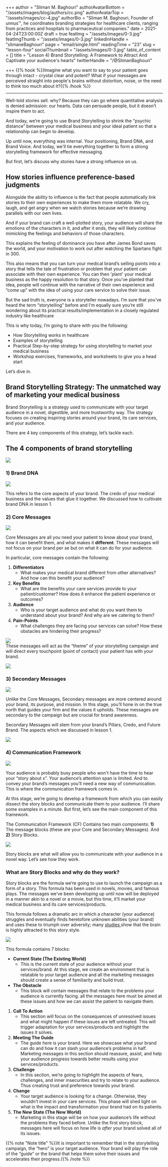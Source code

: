 +++
author = "Sliman M. Baghouri"
authorAvatarBottom = "/assets/images/blog/authors/cc.png"
authorAvatarTop = "/assets/images/cc-4.jpg"
authorBio = "Sliman M. Baghouri, Founder of unnus™, he coordinates branding strategies for healthcare clients, ranging from practices and hospitals to pharmaceutical companies."
date = 2021-04-24T23:00:00Z
draft = true
featImg = "/assets/images/0-3.jpg"
featImgThumb = "/assets/images/0-3.jpg"
linkedinHandle = "slimaneBaghouri"
page = "email/single.html"
readingTime = "23"
slug = "lesson-four"
socialThumbnail = "/assets/images/0-3.jpg"
table_of_content = []
title = "Lesson 4) Brand Storytelling: A Framework to Attract And Captivate your audience's hearts"
twitterHandle = "/@SlimanBaghouri"

+++
{{% hook %}}Imagine what you want to say to your patient goes through intact - crystal clear and potent? What if your messages are perceived straight into people's brains without distortion, noise, or the need to think too much about it?{{% /hook %}}

***

Well-told stories sell. why? Because they can go where quantitative analysis is denied admission: our hearts. Data can persuade people, but it doesn’t inspire them to act.

And today, we’re going to use Brand Storytelling to shrink the "psychic distance” between your medical business and your ideal patient so that a relationship can begin to develop.

Up until now, everything was internal. Your positioning, Brand DNA, and Brand Voice. And today, we'll tie everything together to form a strong storytelling framework for effective messaging.

But first, let’s discuss why stories have a strong influence on us.

## How stories influence preference-based judgments

Alongside the ability to influence is the fact that people automatically link stories to their own experiences to make them more relatable. We cry, laugh, and get angry when we watch stories because we’re drawing parallels with our own lives.

And if your brand can craft a well-plotted story, your audience will share the emotions of the characters in it, and after it ends, they will likely _continue_ mimicking the feelings and behaviors of those characters.

This explains the feeling of dominance you have after James Bond saves the world, and your motivation to work out after watching the Spartans fight in 300.

This also means that you can turn your medical brand’s selling points into a story that tells the tale of frustration or problem that your patient can associate with their own experience. You can then 'plant' your medical business as the happy resolution to that story. Once you've planted that idea, people will continue with the narrative of their own experience and “come up” with the idea of using your care service to solve their issue.

But the sad truth is, everyone is a storyteller nowadays. I’m sure that you’ve heard the term “storytelling” before and I’m equally sure you’re still wondering about its practical results/implementation in a closely regulated industry like healthcare

This is why today, I’m going to share with you the following:

* How Storytelling works in healthcare
* Examples of storytelling
* Practical Step-by-step strategy for using storytelling to market your medical business
* Workshop exercises, frameworks, and worksheets to give you a head start

Let’s dive in.

## Brand Storytelling Strategy: The unmatched way of marketing your medical business

Brand Storytelling is a strategy used to communicate with your target audience in a novel, digestible, and more trustworthy way. The strategy focuses on creating inspiring stories around your brand, its care services, and your audience.

There are 4 key components of this strategy, let’s tackle each.

## The 4 components of brand storytelling

![](/assets/images/1-1.jpg)

### 1) Brand DNA

![](/assets/images/2-1.jpg)

This refers to the core aspects of your brand. The credo of your medical business and the values that glue it together. We discussed how to cultivate brand DNA in lesson 1.

### 2) Core Messages

_![](/assets/images/3-1.jpg)_

Core Messages are all you need your patient to know about your brand, how it can benefit them, and what makes it **different**. These messages will not focus on your brand per se but on what it can do for your audience. 

In particular, core messages contain the following:

1. **Differentiators**
   * What makes your medical brand different from other alternatives? And how can this benefit your audience?
2. **Key Benefits**
   * What are the benefits your care services provide to your patient/customer? How does it enhance the patient experience or outcomes?
3. **Audience**
   * Who is your target audience and what do you want them to understand about your brand? And why are we catering to them?
4. **Pain-Points**
   * What challenges they are facing your services can solve? How these obstacles are hindering their progress?

![](/assets/images/4-1.jpg)  
These messages will act as the “theme” of your storytelling campaign and will direct every touchpoint (point of contact) your patient has with your brand.

![](/assets/images/5-1.jpg)

### 3) Secondary Messages

![](/assets/images/6-1.jpg)

Unlike the Core Messages, Secondary messages are more centered around your brand, its purpose, and mission. In this stage, you’ll hone in on the true north that guides your firm and the values it upholds. These messages are secondary to the campaign but are crucial for brand awareness.

Secondary Messages will stem from your brand’s Pillars, Credo, and Future Brand. The aspects which we discussed in lesson 1.

![](/assets/images/7-2.jpg)

### 4) Communication Framework

![](/assets/images/8-2.jpg)

Your audience is probably busy people who won't have the time to hear your “story about x”. Your audience’s attention span is limited. And to convey your brand’s messages you’ll need a new way of communication. This is where the communication framework comes in.

At this stage, we’re going to develop a framework from which you can easily dissect the story blocks and communicate them to your audience. I’ll share some examples in a minute. But first, let’s see the main component of this framework.

The Communication Framework (CF) Contains two main components: **1)** The message blocks (these are your Core and Secondary Messages). And **2)** Story Blocks.

![](/assets/images/9-2.jpg)

Story blocks are what will allow you to communicate with your audience in a novel way. Let’s see how they work.

### What are Story Blocks and why do they work?

Story blocks are the formula we’re going to use to launch the campaign as a form of a story. This formula has been used in novels, movies, and famous plays. The messages we’ve been developing up until now will be deployed in a manner akin to a novel or a movie, but this time, it’ll market your medical business and its care services/products.

This formula follows a dramatic arc in which a character (your audience) struggles and eventually finds heretofore unknown abilities (your brand) and uses these to triumph over adversity; many [studies ](https://hbr.org/2014/03/the-irresistible-power-of-storytelling-as-a-strategic-business-tool)show that the brain is highly attracted to this story style.

![](/assets/images/9-5.jpg)

This formula contains 7 blocks:

* **Current State (The Existing World)**
  * This is the current state of your audience without your services/brand. At this stage, we create an environment that is relatable to your target audience and all the marketing messages should create a sense of familiarity and build trust.
* **The Obstacle**
  * This block will contain messages that relate to the problems your audience is currently facing. all the messages here must be aimed at these issues and how we can assist the patient to navigate them.

1. **Call To Action**
   * This section will focus on the consequences of unresolved issues and what might happen if these issues are left untreated. This will trigger adaptation for your services/products and highlight the issues it solves.
2. **Meeting The Guide**
   * The guide here is your brand. Here we showcase what your brand can do and how it can slash your audience’s problems in half. Marketing messages in this section should reassure, assist, and help your audience progress towards better results using your services/products.
3. **Challenge**
   * In this section, we’re going to highlight the aspects of fears, challenges, and inner insecurities and try to relate to your audience. Thus creating trust and preference towards your brand.
4. **Change**
   * Your target audience is looking for a change. Otherwise, they wouldn’t invest in your care services. This phase will shed light on what is the impact and transformation your brand had on its patients.
5. **The New State (The New World)**
   * Marketing in this stage will be on how your audience’s life without the problems they faced before. Unlike the first story block, messages here will focus on how life is _after_ your brand solved all of its issues.

{{% note "Note title" %}}It is important to remember that in the storytelling campaign, the “hero” is your target audience. Your brand will play the role of the “guide” or the brand that helps them solve their issues and accelerates their progress.{{% /note %}}